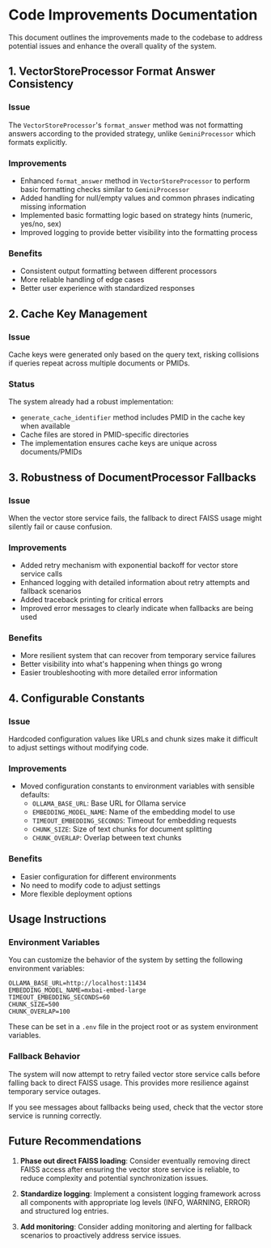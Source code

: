 # Code Improvements Documentation

This document outlines the improvements made to the codebase to address potential issues and enhance the overall quality of the system.

## 1. VectorStoreProcessor Format Answer Consistency

### Issue
The `VectorStoreProcessor`'s `format_answer` method was not formatting answers according to the provided strategy, unlike `GeminiProcessor` which formats explicitly.

### Improvements
- Enhanced `format_answer` method in `VectorStoreProcessor` to perform basic formatting checks similar to `GeminiProcessor`
- Added handling for null/empty values and common phrases indicating missing information
- Implemented basic formatting logic based on strategy hints (numeric, yes/no, sex)
- Improved logging to provide better visibility into the formatting process

### Benefits
- Consistent output formatting between different processors
- More reliable handling of edge cases
- Better user experience with standardized responses

## 2. Cache Key Management

### Issue
Cache keys were generated only based on the query text, risking collisions if queries repeat across multiple documents or PMIDs.

### Status
The system already had a robust implementation:
- `generate_cache_identifier` method includes PMID in the cache key when available
- Cache files are stored in PMID-specific directories
- The implementation ensures cache keys are unique across documents/PMIDs

## 3. Robustness of DocumentProcessor Fallbacks

### Issue
When the vector store service fails, the fallback to direct FAISS usage might silently fail or cause confusion.

### Improvements
- Added retry mechanism with exponential backoff for vector store service calls
- Enhanced logging with detailed information about retry attempts and fallback scenarios
- Added traceback printing for critical errors
- Improved error messages to clearly indicate when fallbacks are being used

### Benefits
- More resilient system that can recover from temporary service failures
- Better visibility into what's happening when things go wrong
- Easier troubleshooting with more detailed error information

## 4. Configurable Constants

### Issue
Hardcoded configuration values like URLs and chunk sizes make it difficult to adjust settings without modifying code.

### Improvements
- Moved configuration constants to environment variables with sensible defaults:
  - `OLLAMA_BASE_URL`: Base URL for Ollama service
  - `EMBEDDING_MODEL_NAME`: Name of the embedding model to use
  - `TIMEOUT_EMBEDDING_SECONDS`: Timeout for embedding requests
  - `CHUNK_SIZE`: Size of text chunks for document splitting
  - `CHUNK_OVERLAP`: Overlap between text chunks

### Benefits
- Easier configuration for different environments
- No need to modify code to adjust settings
- More flexible deployment options

## Usage Instructions

### Environment Variables

You can customize the behavior of the system by setting the following environment variables:

```
OLLAMA_BASE_URL=http://localhost:11434
EMBEDDING_MODEL_NAME=mxbai-embed-large
TIMEOUT_EMBEDDING_SECONDS=60
CHUNK_SIZE=500
CHUNK_OVERLAP=100
```

These can be set in a `.env` file in the project root or as system environment variables.

### Fallback Behavior

The system will now attempt to retry failed vector store service calls before falling back to direct FAISS usage. This provides more resilience against temporary service outages.

If you see messages about fallbacks being used, check that the vector store service is running correctly.

## Future Recommendations

1. **Phase out direct FAISS loading**: Consider eventually removing direct FAISS access after ensuring the vector store service is reliable, to reduce complexity and potential synchronization issues.

2. **Standardize logging**: Implement a consistent logging framework across all components with appropriate log levels (INFO, WARNING, ERROR) and structured log entries.

3. **Add monitoring**: Consider adding monitoring and alerting for fallback scenarios to proactively address service issues.